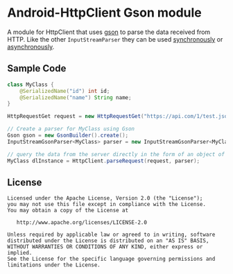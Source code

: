 Android-HttpClient Gson module
===============================

A module for HttpClient that uses [gson][1] to parse the data received from HTTP.
Like the other `InputStreamParser` they can be used [synchronously](../HttpClient) or [asynchronously](../HttpClient-Async).

Sample Code
-----------

```java
class MyClass {
	@SerializedName("id") int id;
	@SerializedName("name") String name;
}

HttpRequestGet request = new HttpRequestGet("https://api.com/1/test.json");

// Create a parser for MyClass using Gson
Gson gson = new GsonBuilder().create();
InputStreamGsonParser<MyClass> parser = new InputStreamGsonParser<MyClass>(gson, MyClass.class);

// query the data from the server directly in the form of an object of class MyClass
MyClass dlInstance = HttpClient.parseRequest(request, parser);
```

License
-------

    Licensed under the Apache License, Version 2.0 (the "License");
    you may not use this file except in compliance with the License.
    You may obtain a copy of the License at

       http://www.apache.org/licenses/LICENSE-2.0

    Unless required by applicable law or agreed to in writing, software
    distributed under the License is distributed on an "AS IS" BASIS,
    WITHOUT WARRANTIES OR CONDITIONS OF ANY KIND, either express or implied.
    See the License for the specific language governing permissions and
    limitations under the License.

[1]: https://code.google.com/p/google-gson/
